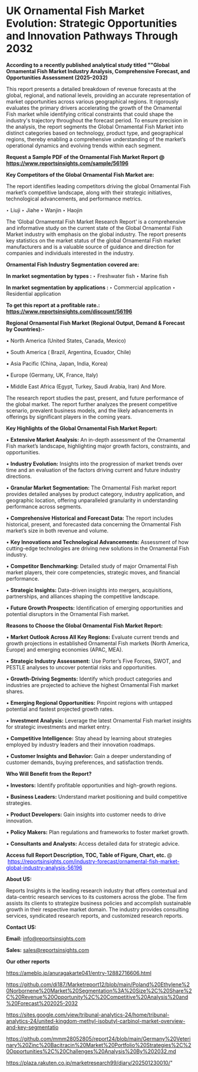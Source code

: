 # UK Ornamental Fish Market Evolution: Strategic Opportunities and Innovation Pathways Through 2032

<strong>According to a recently published analytical study titled ""Global Ornamental Fish Market Industry Analysis, Comprehensive Forecast, and Opportunities Assessment (2025–2032)</strong>

This report presents a detailed breakdown of revenue forecasts at the global, regional, and national levels, providing an accurate representation of market opportunities across various geographical regions. It rigorously evaluates the primary drivers accelerating the growth of the Ornamental Fish market while identifying critical constraints that could shape the industry's trajectory throughout the forecast period. To ensure precision in the analysis, the report segments the Global Ornamental Fish Market into distinct categories based on technology, product type, and geographical regions, thereby enabling a comprehensive understanding of the market’s operational dynamics and evolving trends within each segment.

<strong>Request a Sample PDF of the Ornamental Fish Market Report </strong><strong>@<a href=https://www.reportsinsights.com/sample/56196 style=color:#0000ff;> https://www.reportsinsights.com/sample/56196</a></strong></font>

<strong>Key Competitors of the Global Ornamental Fish Market are:</strong>

The report identifies leading competitors driving the global Ornamental Fish market’s competitive landscape, along with their strategic initiatives, technological advancements, and performance metrics.

‣ Liuji
‣ Jiahe
‣ Wanjin
‣ Haojin

The ‘Global Ornamental Fish Market Research Report’ is a comprehensive and informative study on the current state of the Global Ornamental Fish Market industry with emphasis on the global industry. The report presents key statistics on the market status of the global Ornamental Fish market manufacturers and is a valuable source of guidance and direction for companies and individuals interested in the industry.

<strong>Ornamental Fish Industry Segmentation covered are:</strong>

<strong>In market segmentation by types : </strong>
‣ Freshwater fish
‣ Marine fish

<strong>In market segmentation by applications : </strong>
‣ Commercial application
‣ Residential application

<strong>To get this report at a profitable rate.: <a href=https://www.reportsinsights.com/discount/56196 style=color:#0000ff;>https://www.reportsinsights.com/discount/56196</a></strong></font>

<strong>Regional Ornamental Fish Market (Regional Output, Demand &amp; Forecast by Countries):-</strong>

• North America (United States, Canada, Mexico)

• South America ( Brazil, Argentina, Ecuador, Chile)

• Asia Pacific (China, Japan, India, Korea)

• Europe (Germany, UK, France, Italy)

• Middle East Africa (Egypt, Turkey, Saudi Arabia, Iran) And More.

The research report studies the past, present, and future performance of the global market. The report further analyzes the present competitive scenario, prevalent business models, and the likely advancements in offerings by significant players in the coming years.

<strong>Key Highlights of the Global Ornamental Fish Market Report:</strong>

• <strong>Extensive Market Analysis:</strong> An in-depth assessment of the Ornamental Fish market’s landscape, highlighting major growth factors, constraints, and opportunities.

• <strong>Industry Evolution:</strong> Insights into the progression of market trends over time and an evaluation of the factors driving current and future industry directions.

• <strong>Granular Market Segmentation:</strong> The Ornamental Fish market report provides detailed analyses by product category, industry application, and geographic location, offering unparalleled granularity in understanding performance across segments.

• <strong>Comprehensive Historical and Forecast Data:</strong> The report includes historical, present, and forecasted data concerning the Ornamental Fish market’s size in both revenue and volume.

• <strong>Key Innovations and Technological Advancements:</strong> Assessment of how cutting-edge technologies are driving new solutions in the Ornamental Fish industry.

• <strong>Competitor Benchmarking:</strong> Detailed study of major Ornamental Fish market players, their core competencies, strategic moves, and financial performance.

• <strong>Strategic Insights:</strong> Data-driven insights into mergers, acquisitions, partnerships, and alliances shaping the competitive landscape.

• <strong>Future Growth Prospects:</strong> Identification of emerging opportunities and potential disruptors in the Ornamental Fish market.

<strong>Reasons to Choose the Global Ornamental Fish Market Report:</strong>

• <strong>Market Outlook Across All Key Regions:</strong> Evaluate current trends and growth projections in established Ornamental Fish markets (North America, Europe) and emerging economies (APAC, MEA).

• <strong>Strategic Industry Assessment:</strong> Use Porter’s Five Forces, SWOT, and PESTLE analyses to uncover potential risks and opportunities.

• <strong>Growth-Driving Segments:</strong> Identify which product categories and industries are projected to achieve the highest Ornamental Fish market shares.

• <strong>Emerging Regional Opportunities:</strong> Pinpoint regions with untapped potential and fastest projected growth rates.

• <strong>Investment Analysis:</strong> Leverage the latest Ornamental Fish market insights for strategic investments and market entry.

• <strong>Competitive Intelligence:</strong> Stay ahead by learning about strategies employed by industry leaders and their innovation roadmaps.

• <strong>Customer Insights and Behavior:</strong> Gain a deeper understanding of customer demands, buying preferences, and satisfaction trends.

<strong>Who Will Benefit from the Report?</strong>

• <strong>Investors:</strong> Identify profitable opportunities and high-growth regions.

• <strong>Business Leaders:</strong> Understand market positioning and build competitive strategies.

• <strong>Product Developers:</strong> Gain insights into customer needs to drive innovation.

• <strong>Policy Makers:</strong> Plan regulations and frameworks to foster market growth.

• <strong>Consultants and Analysts:</strong> Access detailed data for strategic advice.
</ul>
<strong>Access full Report Description, TOC, Table of Figure, Chart, etc. </strong>@  <a href=https://reportsinsights.com/industry-forecast/ornamental-fish-market-global-industry-analysis-56196 style=color:#0000ff;>https://reportsinsights.com/industry-forecast/ornamental-fish-market-global-industry-analysis-56196</a></font>

<strong><strong>About US</strong>:</strong>

Reports Insights is the leading research industry that offers contextual and data-centric research services to its customers across the globe. The firm assists its clients to strategize business policies and accomplish sustainable growth in their respective market domain. The industry provides consulting services, syndicated research reports, and customized research reports.

<strong>Contact US:</strong>

<p class=""""><b>Email:</b> <a href=mailto:info@reportsinsights.com>info@reportsinsights.com</a></p>
<p class=""""><b>Sales:</b> <a href=mailto:sales@reportsinsights.com>sales@reportsinsights.com</a></p>

<strong>Our other reports</strong>

<a href=https://ameblo.jp/anuragakarte041/entry-12882716606.html>https://ameblo.jp/anuragakarte041/entry-12882716606.html</a>

<a href=https://github.com/di187/Marketreport12/blob/main/Poland%20Ethylene%20Norbornene%20Market%20Segmentation%3A%20Size%2C%20Share%2C%20Revenue%20Opportunity%2C%20Competitive%20Analysis%20and%20Forecast%202025-2032>https://github.com/di187/Marketreport12/blob/main/Poland%20Ethylene%20Norbornene%20Market%20Segmentation%3A%20Size%2C%20Share%2C%20Revenue%20Opportunity%2C%20Competitive%20Analysis%20and%20Forecast%202025-2032</a>

<a href=https://sites.google.com/view/tribunal-analytics-24/home/tribunal-analytics-24/united-kingdom-methyl-isobutyl-carbinol-market-overview-and-key-segmentatio>https://sites.google.com/view/tribunal-analytics-24/home/tribunal-analytics-24/united-kingdom-methyl-isobutyl-carbinol-market-overview-and-key-segmentatio</a>

<a href=https://github.com/mmm28052805/report24/blob/main/Germany%20Veterinary%20Zinc%20Bacitracin%20Market%20Portfolio%20Strategies%2C%20Opportunities%2C%20Challenges%20Analysis%20By%202032.md>https://github.com/mmm28052805/report24/blob/main/Germany%20Veterinary%20Zinc%20Bacitracin%20Market%20Portfolio%20Strategies%2C%20Opportunities%2C%20Challenges%20Analysis%20By%202032.md</a>

<a href=https://plaza.rakuten.co.jp/marketresearch99/diary/202501230010/>https://plaza.rakuten.co.jp/marketresearch99/diary/202501230010/</a>"
